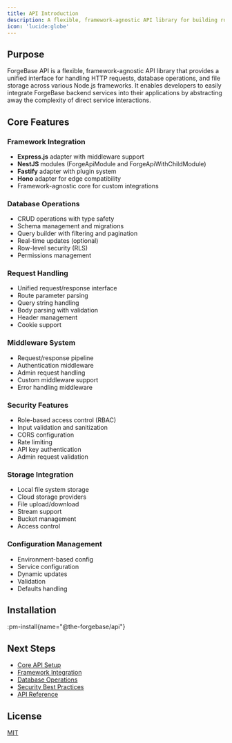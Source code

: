 ```yaml
---
title: API Introduction
description: A flexible, framework-agnostic API library for building robust backend services with built-in database and storage capabilities
icon: 'lucide:globe'
---
```


## Purpose

ForgeBase API is a flexible, framework-agnostic API library that provides a unified interface for handling HTTP requests, database operations, and file storage across various Node.js frameworks. It enables developers to easily integrate ForgeBase backend services into their applications by abstracting away the complexity of direct service interactions.

## Core Features

### Framework Integration

- **Express.js** adapter with middleware support
- **NestJS** modules (ForgeApiModule and ForgeApiWithChildModule)
- **Fastify** adapter with plugin system
- **Hono** adapter for edge compatibility
- Framework-agnostic core for custom integrations

### Database Operations

- CRUD operations with type safety
- Schema management and migrations
- Query builder with filtering and pagination
- Real-time updates (optional)
- Row-level security (RLS)
- Permissions management

### Request Handling

- Unified request/response interface
- Route parameter parsing
- Query string handling
- Body parsing with validation
- Header management
- Cookie support

### Middleware System

- Request/response pipeline
- Authentication middleware
- Admin request handling
- Custom middleware support
- Error handling middleware

### Security Features

- Role-based access control (RBAC)
- Input validation and sanitization
- CORS configuration
- Rate limiting
- API key authentication
- Admin request validation

### Storage Integration

- Local file system storage
- Cloud storage providers
- File upload/download
- Stream support
- Bucket management
- Access control

### Configuration Management

- Environment-based config
- Service configuration
- Dynamic updates
- Validation
- Defaults handling

## Installation

:pm-install{name="@the-forgebase/api"}

## Next Steps

- [Core API Setup](/api/core-api-setup)
- [Framework Integration](/api/framework-integration)
- [Database Operations](/api/database-operations)
- [Security Best Practices](/api/security)
- [API Reference](/api/reference)

## License

[MIT](https://github.com/The-ForgeBase/forgebase-ts/blob/main/LICENSE)
